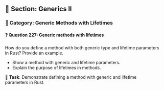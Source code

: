 ## 📘 Section: Generics II  
### 🔹 Category: Generic Methods with Lifetimes  
#### ❓ Question 227: Generic methods with lifetimes

How do you define a method with both generic type and lifetime parameters in Rust? Provide an example.

- Show a method with generic and lifetime parameters.
- Explain the purpose of lifetimes in methods.

🔧 **Task:** Demonstrate defining a method with generic and lifetime parameters in Rust.

